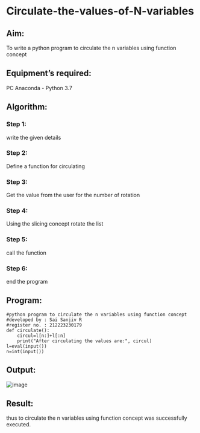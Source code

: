 # Circulate-the-values-of-N-variables
## Aim:
To write a python program to circulate the n variables using function concept
## Equipment’s required:
PC
Anaconda - Python 3.7
## Algorithm: 
### Step 1:
write the given details

### Step 2: 
Define a function for circulating
### Step 3: 
Get the value from the user for the number of rotation
### Step 4: 
Using the slicing concept rotate the list

### Step 5: 
call the function
### Step 6: 
end the program
## Program:
```
#python program to circulate the n variables using function concept
#developed by : Sai Sanjiv R
#register no. : 212223230179
def circulate():
    circul=l[n:]+l[:n]
    print("After circulating the values are:", circul)
l=eval(input())
n=int(input())
```

## Output:
![image](https://github.com/SaiSanjiv/Circulate-the-values-of-N-variables/assets/151772975/5c3d06ed-6474-4459-a2c1-9b5653074833)



## Result:
thus to circulate the n variables using function concept was successfully executed.
